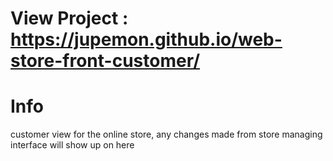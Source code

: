 # View Project : https://jupemon.github.io/web-store-front-customer/

# Info 
customer view for the online store, any changes made from store managing interface will show up on here
